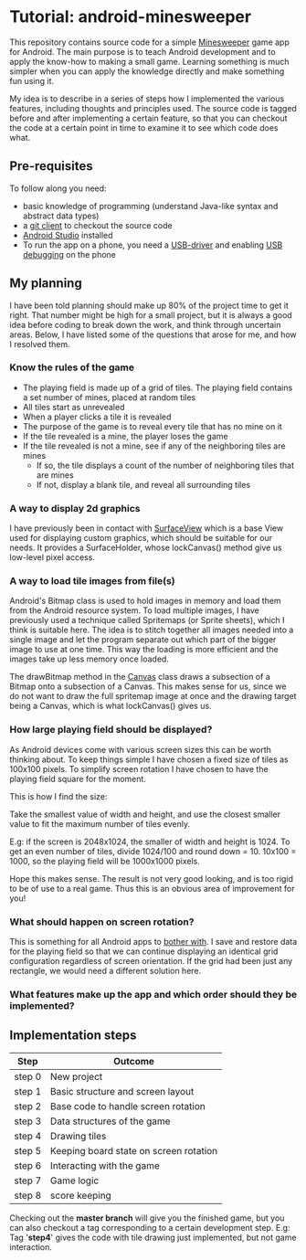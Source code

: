 # Tutorial: android-minesweeper

This repository contains source code for a simple [Minesweeper](https://en.wikipedia.org/wiki/Microsoft_Minesweeper) game app for Android. The main purpose is to teach Android development and to apply the know-how to making a small game. Learning something is much simpler when you can apply the knowledge directly and make something fun using it.

My idea is to describe in a series of steps how I implemented the various features, including thoughts and principles used.
The source code is tagged before and after implementing a certain feature, so that you can checkout the code at a certain point in time to examine it to see which code does what. 


## Pre-requisites

To follow along you need:

* basic knowledge of programming (understand Java-like syntax and abstract data types)
* a [git client](https://www.sourcetreeapp.com/) to checkout the source code
* [Android Studio](https://developer.android.com/studio/index.html) installed
* To run the app on a phone, you need a [USB-driver](https://developer.android.com/studio/run/win-usb.html) and enabling [USB debugging](http://www.howtogeek.com/129728/how-to-access-the-developer-options-menu-and-enable-usb-debugging-on-android-4.2/) on the phone




## My planning

I have been told planning should make up 80% of the project time to get it right. That number might be high for a small project, but it is always a good idea before coding to break down the work, and think through uncertain areas. Below, I have listed some of the questions that arose for me, and how I resolved them.


### Know the rules of the game

* The playing field is made up of a grid of tiles. The playing field contains a set number of mines, placed at random tiles
* All tiles start as unrevealed
* When a player clicks a tile it is revealed
* The purpose of the game is to reveal every tile that has no mine on it
* If the tile revealed is a mine, the player loses the game
* If the tile revealed is not a mine, see if any of the neighboring tiles are mines
	* If so, the tile displays a count of the number of neighboring tiles that are mines
	* If not, display a blank tile, and reveal all surrounding tiles


### A way to display 2d graphics

I have previously been in contact with [SurfaceView](https://developer.android.com/reference/android/view/SurfaceView.html) which is a base View used for displaying custom graphics, which should be suitable for our needs. It provides a SurfaceHolder, whose lockCanvas() method give us low-level pixel access.


### A way to load tile images from file(s)

Android's Bitmap class is used to hold images in memory and load them from the Android resource system. To load multiple images, I have previously used a technique called Spritemaps (or Sprite sheets), which I think is suitable here. The idea is to stitch together all images needed into a single image and let the program separate out which part of the bigger image to use at one time. This way the loading is more efficient and the images take up less memory once loaded. 

The drawBitmap method in the [Canvas](https://developer.android.com/reference/android/graphics/Canvas.html) class draws a subsection of a Bitmap onto a subsection of a Canvas. This makes sense for us, since we do not want to draw the full spritemap image at once and the drawing target being a Canvas, which is what lockCanvas() gives us.


### How large playing field should be displayed?

As Android devices come with various screen sizes this can be worth thinking about. To keep things simple I have chosen a fixed size of tiles as 100x100 pixels. 
To simplify screen rotation I have chosen to have the playing field square for the moment. 

This is how I find the size:

Take the smallest value of width and height, and use the closest smaller value to fit the maximum number of tiles evenly.

E.g: if the screen is 2048x1024, the smaller of width and height is 1024. To get an even number of tiles, divide 1024/100 and round down = 10. 10x100 = 1000, so the playing field will be 1000x1000 pixels.

Hope this makes sense. The result is not very good looking, and is too rigid to be of use to a real game. Thus this is an obvious area of improvement for you!


### What should happen on screen rotation?

This is something for all Android apps to [bother with](https://developer.android.com/guide/topics/resources/runtime-changes.html). I save and restore data for the playing field so that we can continue displaying an identical grid configuration regardless of screen orientation. If the grid had been just any rectangle, we would need a different solution here. 


### What features make up the app and which order should they be implemented?

## Implementation steps

| Step   | Outcome
| ------ | ---------------------------------------
| step 0 | New project
| step 1 | Basic structure and screen layout
| step 2 | Base code to handle screen rotation	
| step 3 | Data structures of the game
| step 4 | Drawing tiles
| step 5 | Keeping board state on screen rotation
| step 6 | Interacting with the game
| step 7 | Game logic
| step 8 | score keeping


Checking out the **master branch** will give you the finished game, but you can also checkout a tag corresponding to a certain development step.
E.g: Tag '**step4**' gives the code with tile drawing just implemented, but not game interaction.




		